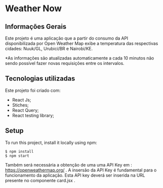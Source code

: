 # Weather Now 

## Informações Gerais
Este projeto é uma aplicação que a partir do consumo da API disponibilizada por Open Weather Map exibe a temperatura das respectivas cidades: Nuuk/GL, Urubici/BR e Nairobi/KE.

*As informações são atualizadas automaticamente a cada 10 minutos não sendo possível fazer novas requisições entre os intervalos.

## Tecnologias utilizadas
Este projeto foi criado com:
* React Js;
* Stiches;
* React Query;
* React testing library;

	
## Setup

To run this project, install it locally using npm:

```
$ npm install
$ npm start
```
Também será necessária a obtenção de uma uma API Key em : https://openweathermap.org/ .
A insersão da API Key é fundamental para o funcionamento da aplicação. Esta API key deverá ser inserida na URL presente no componente card.jsx .

